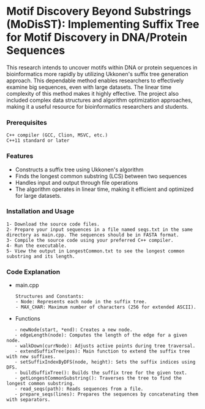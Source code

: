 
# Motif Discovery Beyond Substrings (MoDisST): Implementing Suffix Tree for Motif Discovery in DNA/Protein Sequences
This research intends to uncover motifs within DNA or protein sequences in bioinformatics more rapidly by utilizing Ukkonen's suffix tree generation approach. This dependable method enables researchers to effectively examine big sequences, even with large datasets. The linear time complexity of this method makes it highly effective. The project also included complex data structures and algorithm optimization approaches, making it a useful resource for bioinformatics researchers and students.






### Prerequisites

```
C++ compiler (GCC, Clion, MSVC, etc.)
C++11 standard or later

```



### Features

- Constructs a suffix tree using Ukkonen's algorithm
- Finds the longest common substring (LCS) between two sequences
- Handles input and output through file operations
- The algorithm operates in linear time, making it efficient and optimized for large datasets.





### Installation and Usage

```
1- Download the source code files.
2- Prepare your input sequences in a file named seqs.txt in the same directory as main.cpp. The sequences should be in FASTA format.
3- Compile the source code using your preferred C++ compiler.
4- Run the executable.
5- View the output in LongestCommon.txt to see the longest common substring and its length.
```
    
### Code Explanation

- main.cpp
  ```
  Structures and Constants:
  - Node: Represents each node in the suffix tree.
  - MAX_CHAR: Maximum number of characters (256 for extended ASCII).
  ```

- Functions
```
   - newNode(start, *end): Creates a new node.
   - edgeLength(node): Computes the length of the edge for a given node.
   - walkDown(currNode): Adjusts active points during tree traversal.
   - extendSuffixTree(pos): Main function to extend the suffix tree with new suffixes.
   - setSuffixIndexByDFS(node, height): Sets the suffix indices using DFS.
   - buildSuffixTree(): Builds the suffix tree for the given text.
   - getLongestCommonSubstring(): Traverses the tree to find the longest common substring.
   - read_seqs(path): Reads sequences from a file.
   - prepare_seqs(lines): Prepares the sequences by concatenating them with separators.

```


